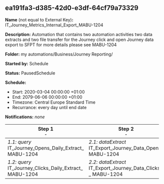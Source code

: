 ## ea191fa3-d385-42d0-e3df-64cf79a73329

**Name** (not equal to External Key)**:** IT_Journey_Metrics_Internal_Export_MABU-1204

**Description:** Automation that contains two automation activities two data extracts and two file transfer for the Journey click and open Journey data export to SFPT for more details please see MABU-1204

**Folder:** my automations/Business/Journey Reporting/

**Started by:** Schedule

**Status:** PausedSchedule

**Schedule:**

* Start: 2020-03-04 00:00:00 +01:00
* End: 2079-06-06 00:00:00 +01:00
* Timezone: Central Europe Standard Time
* Recurrance: every day until end date

**Notifications:** _none_


| Step 1<br>_<small>-</small>_ | Step 2<br>_<small>-</small>_ | Step 3<br>_<small>-</small>_ |
| --- | --- | --- |
| _1.1: query_<br>IT_Journey_Opens_Daily_Extract_ MABU-1204 | _2.1: dataExtract_<br>IT_Export_Journey_Data_Opens_ MABU-1204 | _3.1: fileTransfer_<br>IT_File_Transfer_Journey_Data_Opens_ MABU-1204 |
| _1.2: query_<br>IT_Journey_Clicks_Daily_Extract_ MABU-1204 | _2.2: dataExtract_<br>IT_Export_Journey_Data_Clicks _ MABU-1204 | _3.2: fileTransfer_<br>IT_ File_Transfer _Journey_Data_Clicks _ MABU-1204 |
